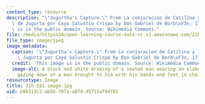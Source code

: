 ```yaml
---
content_type: resource
description: "\"Jugurtha's Capture.\" From La conjuracion de Catilina y la Guerra\
  \ de Jugurta por Cayo Salustio Crispo by Don Gabriel de Borb\xF3n, 1772. This image\
  \ is in the public domain. Source: Wikimedia Commons."
file: /media/https%3A/open-learning-course-data-rc.s3.amazonaws.com/21h-331-julius-caesar-and-the-fall-of-the-roman-republic-spring-2016/b9b313c2ab5b707aa07d45715af8d701_21h-331-image.jpg
file_type: image/jpeg
image_metadata:
  caption: "\"Jugurtha's Capture.\" From La conjuracion de Catilina y la Guerra de\
    \ Jugurta por Cayo Salustio Crispo by Don Gabriel de Borb\xF3n, 1772."
  credit: 'This image is in the public domain. Source: Wikimedia Commons.'
  image-alt: A black and white drawing of a seated man wearing an elaborate tunic,
    gazing down at a man brought to him with his hands and feet in chains.
resourcetype: Image
title: 21h-331-image.jpg
uid: b9b313c2-ab5b-707a-a07d-45715af8d701
---
```


